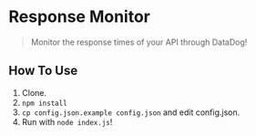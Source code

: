 # Response Monitor
> Monitor the response times of your API through DataDog!

## How To Use

1. Clone.
2. `npm install`
3. `cp config.json.example config.json` and edit config.json.
4. Run with `node index.js`!
